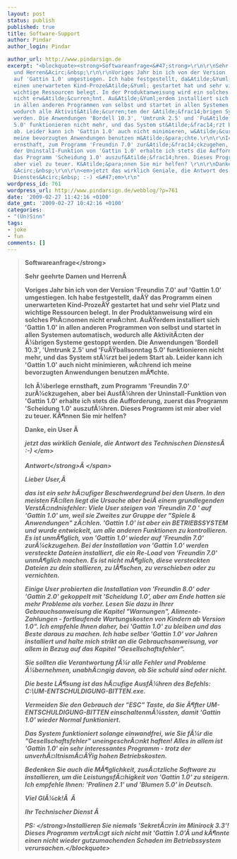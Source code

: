 ```yaml
---
layout: post
status: publish
published: true
title: Software-Support
author: Pindar
author_login: Pindar

author_url: http://www.pindarsign.de
excerpt: "<blockquote><strong>Softwareanfrage<&#47;strong>\r\n\r\nSehr geehrte Damen
  und Herren&Acirc;&nbsp;\r\n\r\nVoriges Jahr bin ich von der Version 'Freundin 7.0'
  auf 'Gattin 1.0' umgestiegen. Ich habe festgestellt, da&Atilde;&Yuml; das Programm
  einen unerwarteten Kind-Proze&Atilde;&Yuml; gestartet hat und sehr viel Platz und
  wichtige Ressourcen belegt. In der Produktanweisung wird ein solches Ph&Atilde;&curren;nomen
  nicht erw&Atilde;&curren;hnt. Au&Atilde;&Yuml;erdem installiert sich 'Gattin 1.0'
  in allen anderen Programmen von selbst und startet in allen Systemen automatisch,
  wodurch alle Aktivit&Atilde;&curren;ten der &Atilde;&frac14;brigen Systeme gestoppt
  werden. Die Anwendungen 'Bordell 10.3', 'Umtrunk 2.5' und 'Fu&Atilde;&Yuml;ballsonntag
  5.0' funktionieren nicht mehr, und das System st&Atilde;&frac14;rzt bei jedem Start
  ab. Leider kann ich 'Gattin 1.0' auch nicht minimieren, w&Atilde;&curren;hrend ich
  meine bevorzugten Anwendungen benutzen m&Atilde;&para;chte.\r\n\r\nIch &Atilde;&frac14;berlege
  ernsthaft, zum Programm 'Freundin 7.0' zur&Atilde;&frac14;ckzugehen, aber bei Ausf&Atilde;&frac14;hren
  der UninstalI-Funktion von 'Gattin 1.0' erhalte ich stets die Aufforderung, zuerst
  das Programm 'Scheidung 1.0' auszuf&Atilde;&frac14;hren. Dieses Programm ist mir
  aber viel zu teuer. K&Atilde;&para;nnen Sie mir helfen? \r\n\r\nDanke, ein User
  &Acirc;&nbsp;\r\n\r\n<em>jetzt das wirklich Geniale, die Antwort des Technischen
  Dienstes&Acirc;&nbsp; :-) <&#47;em>\r\n"
wordpress_id: 761
wordpress_url: http://www.pindarsign.de/webblog/?p=761
date: '2009-02-27 11:42:16 +0100'
date_gmt: '2009-02-27 10:42:16 +0100'
categories:
- "(Un)Sinn"
tags:
- joke
- fun
comments: []
---
```

<blockquote><strong>Softwareanfrage<&#47;strong></p>
<p>Sehr geehrte Damen und Herren&Acirc;&nbsp;</p>
<p>Voriges Jahr bin ich von der Version 'Freundin 7.0' auf 'Gattin 1.0' umgestiegen. Ich habe festgestellt, da&Atilde;&Yuml; das Programm einen unerwarteten Kind-Proze&Atilde;&Yuml; gestartet hat und sehr viel Platz und wichtige Ressourcen belegt. In der Produktanweisung wird ein solches Ph&Atilde;&curren;nomen nicht erw&Atilde;&curren;hnt. Au&Atilde;&Yuml;erdem installiert sich 'Gattin 1.0' in allen anderen Programmen von selbst und startet in allen Systemen automatisch, wodurch alle Aktivit&Atilde;&curren;ten der &Atilde;&frac14;brigen Systeme gestoppt werden. Die Anwendungen 'Bordell 10.3', 'Umtrunk 2.5' und 'Fu&Atilde;&Yuml;ballsonntag 5.0' funktionieren nicht mehr, und das System st&Atilde;&frac14;rzt bei jedem Start ab. Leider kann ich 'Gattin 1.0' auch nicht minimieren, w&Atilde;&curren;hrend ich meine bevorzugten Anwendungen benutzen m&Atilde;&para;chte.</p>
<p>Ich &Atilde;&frac14;berlege ernsthaft, zum Programm 'Freundin 7.0' zur&Atilde;&frac14;ckzugehen, aber bei Ausf&Atilde;&frac14;hren der UninstalI-Funktion von 'Gattin 1.0' erhalte ich stets die Aufforderung, zuerst das Programm 'Scheidung 1.0' auszuf&Atilde;&frac14;hren. Dieses Programm ist mir aber viel zu teuer. K&Atilde;&para;nnen Sie mir helfen? </p>
<p>Danke, ein User &Acirc;&nbsp;</p>
<p><em>jetzt das wirklich Geniale, die Antwort des Technischen Dienstes&Acirc;&nbsp; :-) <&#47;em><br />
<a id="more"></a><a id="more-761"></a><br />
<strong>Antwort<&#47;strong><span>&Acirc;&nbsp;<&#47;span></p>
<p>Lieber User,&Acirc;&nbsp;</p>
<p>das ist ein sehr h&Atilde;&curren;ufiger Beschwerdegrund bei den Usern. In den meisten F&Atilde;&curren;llen liegt die Ursache aber bei&Acirc;&nbsp;einem grundlegenden Verst&Atilde;&curren;ndnisfehler: Viele User steigen von 'Freundin 7.0 ' auf 'Gattin 1.0' um, weil sie Zweites zur Gruppe der "Spiele &amp; Anwendungen" z&Atilde;&curren;hlen. 'Gattin 1.0' ist aber ein BETRIEBSSYSTEM und wurde entwickelt, um alle anderen Funktionen zu kontrollieren. Es ist unm&Atilde;&para;glich, von 'Gattin 1.0' wieder auf 'Freundin 7.0' zur&Atilde;&frac14;ckzugehen. Bei der Installation von 'Gattin 1.0' werden versteckte Dateien installiert, die ein Re-Load von 'Freundin 7.0' unm&Atilde;&para;glich machen. Es ist nicht m&Atilde;&para;glich, diese versteckten Dateien zu dein stallieren, zu l&Atilde;&para;schen, zu verschieben oder zu vernichten.</p>
<p>Einige User probierten die Installation von 'Freundin 8.0' oder 'Gattin 2.0' gekoppelt mit 'Scheidung 1.0', aber am Ende hatten sie mehr Probleme als vorher. Lesen Sie dazu in Ihrer Gebrauchsanweisung die Kapitel "Warnungen", Alimente-Zahlungen - fortlaufende Wartungskosten von Kindern ab Version 1.0". Ich empfehle Ihnen daher, bei 'Gattin 1.0' zu bleiben und das Beste daraus zu machen. Ich habe selber 'Gattin 1.0' vor Jahren installiert und halte mich strikt an die Gebrauchsanweisung, vor allem in Bezug auf das Ka<span>pitel "Gesellschaftsfehler".</p>
<p>Sie sollten die Verantwortung f&Atilde;&frac14;r alle Fehler und Probleme &Atilde;&frac14;bernehmen, unabh&Atilde;&curren;ngig davon, ob Sie schuld sind oder nicht.</p>
<p>Die beste L&Atilde;&para;sung ist das h&Atilde;&curren;ufige Ausf&Atilde;&frac14;hren des Befehls: C:\UM-ENTSCHULDIGUNG-BITTEN.exe.</p>
<p>Vermeiden Sie den Gebrauch der "ESC" Taste, da Sie &Atilde;&para;fter UM-ENTSCHULDIGUNG-BITTEN einschaltenm&Atilde;&frac14;ssten, damit 'Gattin 1.0' wieder Normal funktioniert.</p>
<p>Das System funktioniert solange einwandfrei, wie Sie f&Atilde;&frac14;r die "Gesellschaftsfehler" uneingeschr&Atilde;&curren;nkt haften! Alles in allem ist 'Gattin 1.0' ein sehr interessantes Programm - trotz der unverh&Atilde;&curren;ltnism&Atilde;&curren;&Atilde;&Yuml;ig hohen Betriebskosten.</p>
<p>Bedenken Sie auch die M&Atilde;&para;glichkeit, zus&Atilde;&curren;tzliche Software zu installieren, um die Leistungsf&Atilde;&curren;higkeit von 'Gattin 1.0' zu steigern. Ich empfehle Ihnen: 'Pralinen 2.1' und 'Blumen 5.0' in Deutsch.</p>
<p>Viel Gl&Atilde;&frac14;ck!&Acirc;&nbsp; &Acirc;&nbsp;</p>
<p>Ihr Technischer Dienst &Acirc;&nbsp;</p>
<p><strong>PS: <&#47;strong>Installieren Sie niemals 'Sekret&Atilde;&curren;rin im Minirock 3.3'! Dieses Programm vertr&Atilde;&curren;gt sich nicht mit 'Gattin 1.0'&Acirc;&nbsp;und k&Atilde;&para;nnte einen nicht wieder gutzumachenden Schaden im Betriebssystem verursachen.<&#47;blockquote></p>
